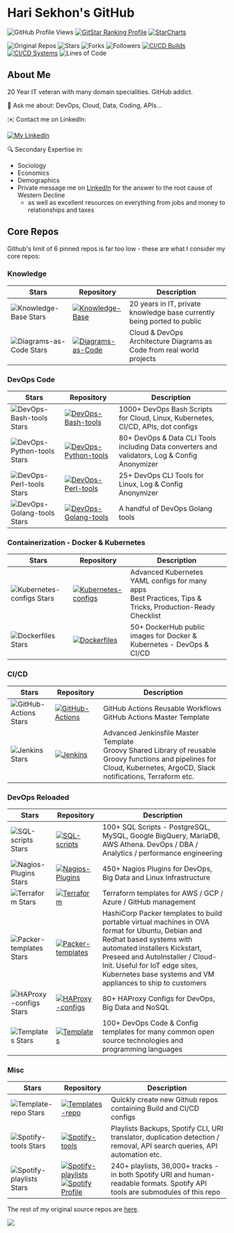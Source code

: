 # Hari Sekhon's GitHub

<!--
**HariSekhon/HariSekhon** is a ✨ _special_ ✨ repository because its `README.md` (this file) appears on your GitHub profile.

Here are some ideas to get you started:

- 🔭 I’m currently working on ...
- 🌱 I’m currently learning ...
- 👯 I’m looking to collaborate on ...
- 🤔 I’m looking for help with ...
- 💬 Ask me about ...
- 📫 How to reach me: ...
- 😄 Pronouns: ...
- ⚡ Fun fact: ...
-->

![GitHub Profile Views](https://komarev.com/ghpvc/?username=your-github-username&color=blue&label=GitHub+Profile+Views)
[![GitStar Ranking Profile](https://img.shields.io/badge/GitStar%20Ranking%20By%20Repo%20Stars-Top_0.01%25-blue?logo=github)](https://gitstar-ranking.com/HariSekhon)
[![StarCharts](https://img.shields.io/badge/Star-Charts-blue?logo=github)](https://github.com/HariSekhon/DevOps-Bash-tools/blob/master/STARCHARTS.md)

![Original Repos](https://img.shields.io/badge/Repos-28-blue?logo=github)
![Stars](https://img.shields.io/badge/Stars-7583-blue?logo=github)
![Forks](https://img.shields.io/badge/Forks-2635-blue?logo=github)
![Followers](https://img.shields.io/badge/Followers-1562-blue?logo=github)
[![CI/CD Builds](https://img.shields.io/badge/CI%2FCD%20Builds-693-blue?logo=circleci)](https://harisekhon.github.io/CI-CD/)
[![CI/CD Systems](https://img.shields.io/badge/CI%2FCD%20Systems-23-blue?logo=circleci)](https://harisekhon.github.io/CI-CD/)
![Lines of Code](https://img.shields.io/badge/lines%20of%20code-292.3k-lightgrey?logo=codecademy)


## About Me

20 Year IT veteran with many domain specialities. GitHub addict.

💬 Ask me about: DevOps, Cloud, Data, Coding, APIs...

✉️ Contact me on LinkedIn:

[![My LinkedIn](https://img.shields.io/badge/LinkedIn%20Profile-HariSekhon-blue?logo=linkedin)](https://www.linkedin.com/in/HariSekhon/)

🔍 Secondary Expertise in:

- Sociology
- Economics
- Demographics
- Private message me on [LinkedIn](https://www.linkedin.com/in/HariSekhon/)
for the answer to the root cause of Western Decline
  - as well as excellent resources on everything from jobs and money to
relationships and taxes

## Core Repos

Github's limit of 6 pinned repos is far too low - these are what I consider my core repos:

### Knowledge

| Stars                                                                                                     | Repository                                                                                                                                                                                                                                                                                                                                     | Description                                                                                                                                                                                                                                                                                    |
|-----------------------------------------------------------------------------------------------------------|------------------------------------------------------------------------------------------------------------------------------------------------------------------------------------------------------------------------------------------------------------------------------------------------------------------------------------------------|------------------------------------------------------------------------------------------------------------------------------------------------------------------------------------------------------------------------------------------------------------------------------------------------|
| ![Knowledge-Base Stars](https://img.shields.io/github/stars/HariSekhon/Knowledge-Base?label=)             | [![Knowledge-Base](https://img.shields.io/badge/Knowledge--Base-blue?logo=github&logoColor=white&labelColor=grey)](https://github.com/HariSekhon/Knowledge-Base)                                                                                                                                                                               | 20 years in IT, private knowledge base currently being ported to public                                                                                                                                                                                                                        |
| ![Diagrams-as-Code Stars](https://img.shields.io/github/stars/HariSekhon/Diagrams-as-Code?label=)         | [![Diagrams-as-Code](https://img.shields.io/badge/Diagrams--as--Code-blue?logo=github&logoColor=white&labelColor=grey)](https://github.com/HariSekhon/Diagrams-as-Code)                                                                                                                                                                        | Cloud & DevOps Architecture Diagrams as Code from real world projects                                                                                                                                                                                                                          |

### DevOps Code

| Stars                                                                                                     | Repository                                                                                                                                                                                                                                                                                                                                     | Description                                                                                                                                                                                                                                                                                    |
|-----------------------------------------------------------------------------------------------------------|------------------------------------------------------------------------------------------------------------------------------------------------------------------------------------------------------------------------------------------------------------------------------------------------------------------------------------------------|------------------------------------------------------------------------------------------------------------------------------------------------------------------------------------------------------------------------------------------------------------------------------------------------|
| ![DevOps-Bash-tools Stars](https://img.shields.io/github/stars/HariSekhon/DevOps-Bash-tools?label=)       | [![DevOps-Bash-tools](https://img.shields.io/badge/DevOps--Bash--tools-blue?logo=github&logoColor=white&labelColor=grey)](https://github.com/HariSekhon/DevOps-Bash-tools)                                                                                                                                                                     | 1000+ DevOps Bash Scripts for Cloud, Linux, Kubernetes, CI/CD, APIs, dot configs                                                                                                                                                                                                               |
| ![DevOps-Python-tools Stars](https://img.shields.io/github/stars/HariSekhon/DevOps-Python-tools?label=)   | [![DevOps-Python-tools](https://img.shields.io/badge/DevOps--Python--tools-blue?logo=github&logoColor=white&labelColor=grey)](https://github.com/HariSekhon/DevOps-Python-tools)                                                                                                                                                               | 80+ DevOps & Data CLI Tools including Data converters and validators, Log & Config Anonymizer                                                                                                                                                                                                  |
| ![DevOps-Perl-tools Stars](https://img.shields.io/github/stars/HariSekhon/DevOps-Perl-tools?label=)       | [![DevOps-Perl-tools](https://img.shields.io/badge/DevOps--Perl--tools-blue?logo=github&logoColor=white&labelColor=grey)](https://github.com/HariSekhon/DevOps-Perl-tools)                                                                                                                                                                     | 25+ DevOps CLI Tools for Linux, Log & Config Anonymizer                                                                                                                                                                                                                                        |
| ![DevOps-Golang-tools Stars](https://img.shields.io/github/stars/HariSekhon/DevOps-Golang-tools?label=)   | [![DevOps-Golang-tools](https://img.shields.io/badge/DevOps--Golang--tools-blue?logo=github&logoColor=white&labelColor=grey)](https://github.com/HariSekhon/DevOps-Golang-tools)                                                                                                                                                               | A handful of DevOps Golang tools                                                                                                                                                                                                                                                               |

### Containerization - Docker & Kubernetes

| Stars                                                                                                     | Repository                                                                                                                                                                                                                                                                                                                                     | Description                                                                                                      |
|-----------------------------------------------------------------------------------------------------------|------------------------------------------------------------------------------------------------------------------------------------------------------------------------------------------------------------------------------------------------------------------------------------------------------------------------------------------------|------------------------------------------------------------------------------------------------------------------|
| ![Kubernetes-configs Stars](https://img.shields.io/github/stars/HariSekhon/Kubernetes-configs?label=)     | [![Kubernetes-configs](https://img.shields.io/badge/Kubernetes--configs-blue?logo=github&logoColor=white&labelColor=grey)](https://github.com/HariSekhon/Kubernetes-configs)                                                                                                                                                                   | Advanced Kubernetes YAML configs for many apps<br />Best Practices, Tips & Tricks, Production-Ready Checklist |
| ![Dockerfiles Stars](https://img.shields.io/github/stars/HariSekhon/Dockerfiles?label=)                   | [![Dockerfiles](https://img.shields.io/badge/Dockerfiles-blue?logo=github&logoColor=white&labelColor=grey)](https://github.com/HariSekhon/Dockerfiles)                                                                                                                                                                                         | 50+ DockerHub public images for Docker & Kubernetes - DevOps & CI/CD                                             |

### CI/CD

| Stars                                                                                                     | Repository                                                                                                                                                                                                                                                                                                                                     | Description                                                                                                                                                                   |
|-----------------------------------------------------------------------------------------------------------|------------------------------------------------------------------------------------------------------------------------------------------------------------------------------------------------------------------------------------------------------------------------------------------------------------------------------------------------|-------------------------------------------------------------------------------------------------------------------------------------------------------------------------------|
| ![GitHub-Actions Stars](https://img.shields.io/github/stars/HariSekhon/GitHub-Actions?label=)             | [![GitHub-Actions](https://img.shields.io/badge/GitHub--Actions-blue?logo=github&logoColor=white&labelColor=grey)](https://github.com/HariSekhon/GitHub-Actions)                                                                                                                                                                               | GitHub Actions Reusable Workflows<br/>GitHub Actions Master Template                                                                                                          |
| ![Jenkins Stars](https://img.shields.io/github/stars/HariSekhon/Jenkins?label=)                           | [![Jenkins](https://img.shields.io/badge/Jenkins-blue?logo=github&logoColor=white&labelColor=grey)](https://github.com/HariSekhon/Jenkins)                                                                                                                                                                                                     | Advanced Jenkinsfile Master Template<br />Groovy Shared Library of reusable Groovy functions and pipelines for Cloud, Kubernetes, ArgoCD, Slack notifications, Terraform etc. |

### DevOps Reloaded

| Stars                                                                                                     | Repository                                                                                                                                                                                                                                                                                                                                     | Description                                                                                                                                                                                                                                                                                    |
|-----------------------------------------------------------------------------------------------------------|------------------------------------------------------------------------------------------------------------------------------------------------------------------------------------------------------------------------------------------------------------------------------------------------------------------------------------------------|------------------------------------------------------------------------------------------------------------------------------------------------------------------------------------------------------------------------------------------------------------------------------------------------|
| ![SQL-scripts Stars](https://img.shields.io/github/stars/HariSekhon/SQL-scripts?label=)                   | [![SQL-scripts](https://img.shields.io/badge/SQL--scripts-blue?logo=github&logoColor=white&labelColor=grey)](https://github.com/HariSekhon/SQL-scripts)                                                                                                                                                                                        | 100+ SQL Scripts - PostgreSQL, MySQL, Google BigQuery, MariaDB, AWS Athena. DevOps / DBA / Analytics / performance engineering                                                                                                                                                                 |
| ![Nagios-Plugins Stars](https://img.shields.io/github/stars/HariSekhon/Nagios-Plugins?label=)             | [![Nagios-Plugins](https://img.shields.io/badge/Nagios--Plugins-blue?logo=github&logoColor=white&labelColor=grey)](https://github.com/HariSekhon/Nagios-Plugins)                                                                                                                                                                               | 450+ Nagios Plugins for DevOps, Big Data and Linux Infrastructure                                                                                                                                                                                                                              |
| ![Terraform Stars](https://img.shields.io/github/stars/HariSekhon/Terraform?label=)                       | [![Terraform](https://img.shields.io/badge/Terraform-blue?logo=github&logoColor=white&labelColor=grey)](https://github.com/HariSekhon/Terraform)                                                                                                                                                                                               | Terraform templates for AWS / GCP / Azure / GitHub management                                                                                                                                                                                                                                  |
| ![Packer-templates Stars](https://img.shields.io/github/stars/HariSekhon/Packer-templates?label=)         | [![Packer-templates](https://img.shields.io/badge/Packer--templates-blue?logo=github&logoColor=white&labelColor=grey)](https://github.com/HariSekhon/Packer-templates)                                                                                                                                                                         | HashiCorp Packer templates to build portable virtual machines in OVA format for Ubuntu, Debian and Redhat based systems with automated installers Kickstart, Preseed and AutoInstaller / Cloud-Init. Useful for IoT edge sites, Kubernetes base systems and VM appliances to ship to customers |
| ![HAProxy-configs Stars](https://img.shields.io/github/stars/HariSekhon/HAProxy-configs?label=)           | [![HAProxy-configs](https://img.shields.io/badge/HAProxy--configs-blue?logo=github&logoColor=white&labelColor=grey)](https://github.com/HariSekhon/HAProxy-configs)                                                                                                                                                                            | 80+ HAProxy Configs for DevOps, Big Data and NoSQL                                                                                                                                                                                                                                             |
| ![Templates Stars](https://img.shields.io/github/stars/HariSekhon/Templates?label=)                       | [![Templates](https://img.shields.io/badge/Templates-blue?logo=github&logoColor=white&labelColor=grey)](https://github.com/HariSekhon/Templates)                                                                                                                                                                                               | 100+ DevOps Code & Config templates for many common open source technologies and programming languages                                                                                                                                                                                   |

### Misc

| Stars                                                                                                     | Repository                                                                                                                                                                                                                                                                                                                                     | Description                                                                                                                    |
|-----------------------------------------------------------------------------------------------------------|------------------------------------------------------------------------------------------------------------------------------------------------------------------------------------------------------------------------------------------------------------------------------------------------------------------------------------------------|--------------------------------------------------------------------------------------------------------------------------------|
| ![Template-repo Stars](https://img.shields.io/github/stars/HariSekhon/Template-repo?label=)               | [![Templates-repo](https://img.shields.io/badge/Template--repo-blue?logo=github&logoColor=white&labelColor=grey)](https://github.com/HariSekhon/Template-repo)                                                                                                                                                                                 | Quickly create new Github repos containing Build and CI/CD configs                                                             |
| ![Spotify-tools Stars](https://img.shields.io/github/stars/HariSekhon/Spotify-tools?label=)               | [![Spotify-tools](https://img.shields.io/badge/Spotify--tools-blue?logo=github&logoColor=white&labelColor=grey)](https://github.com/HariSekhon/Spotify-tools)                                                                                                                                                                                  | Playlists Backups, Spotify CLI, URI translator, duplication detection / removal, API search queries, API automation etc.       |
| ![Spotify-playlists Stars](https://img.shields.io/github/stars/HariSekhon/Spotify-playlists?label=)       | [![Spotify-playlists](https://img.shields.io/badge/Spotify--playlists-blue?logo=github&logoColor=white&labelColor=grey)](https://github.com/HariSekhon/Spotify-playlists)<br />[![Spotify Profile](https://img.shields.io/badge/Spotify%20Profile-HariSekhon-brightgreen?logo=spotify&style=social)](https://open.spotify.com/user/harisekhon) | 240+ playlists, 36,000+ tracks - in both Spotify URI and human-readable formats. Spotify API tools are submodules of this repo |

The rest of my original source repos are
[here](https://github.com/HariSekhon?tab=repositories&q=&type=source&language=&sort=stargazers).

<!-- 1x1 pixel counter to record hits -->
![](https://hit.yhype.me/github/profile?user_id=2211051)
